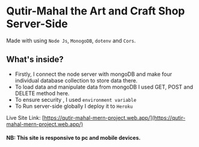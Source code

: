 
# Qutir-Mahal the Art and Craft Shop Server-Side

Made with using `Node Js`, `MonogoDB`, `dotenv` and `Cors`. 

## What's inside?
* Firstly, I connect the node server with mongoDB and make four individual database collection to store data there. 
* To load data  and manipulate data from mongoDB I used GET, POST and DELETE method here. 
* To ensure security , I used `environment variable`
* To Run server-side globally I deploy it to `Heroku`

Live Site Link: [https://qutir-mahal-mern-project.web.app/](https://qutir-mahal-mern-project.web.app/) 

#### NB: This site is responsive to pc and mobile devices.